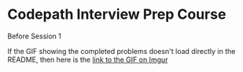 # Codepath Interview Prep Course

Before Session 1

If the GIF showing the completed problems doesn't load directly in the README, then here is the [link to the GIF on Imgur](https://imgur.com/kjGL4RA)
